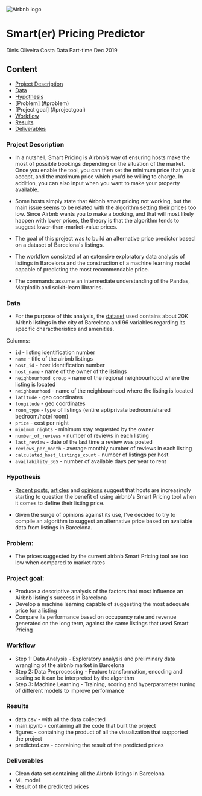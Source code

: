 ![Airbnb logo](https://miro.medium.com/max/2000/1*BsKbDTA9ZUVroeJ7asId4Q.png)

# Smart(er) Pricing Predictor
Dinis Oliveira Costa
Data Part-time Dec 2019

## Content
- [Project Description](#project)
- [Data](#data)
- [Hypothesis](#hypothesis)
- [Problem] (#problem)
- [Project goal] (#projectgoal)
- [Workflow](#workflow)
- [Results](#results)
- [Deliverables](#deliverables)


### Project Description

- In a nutshell, Smart Pricing is Airbnb’s way of ensuring hosts make the most of possible bookings depending on the situation of the market. Once you enable the tool, you can then set the minimum price that you’d accept, and the maximum price which you’d be willing to charge. In addition, you can also input when you want to make your property available.

- Some hosts simply state that Airbnb smart pricing not working, but the main issue seems to be related with the algorithm setting their prices too low. Since Airbnb wants you to make a booking, and that will most likely happen with lower prices, the theory is that the algorithm tends to suggest lower-than-market-value prices. 

- The goal of this project was to build an alternative price predictor based on a dataset of Barcelona's listings.

- The workflow consisted of an extensive exploratory data analysis of listings in Barcelona and the construction of a machine learning model capable of predicting the most recommendable price.

- The commands assume an intermediate understanding of the Pandas, Matplotlib and scikit-learn libraries.

### Data
- For the purpose of this analysis, the [dataset](https://wiki.montera34.com/airbnb/datos/barcelona) used contains about 20K  Airbnb listings in the city of Barcelona and 96 variables regarding its specific charactheristics and amenities.

Columns: 
- `id` - listing identification number
- `name` - title of the airbnb listings
- `host_id` - host identification number 
- `host_name` - name of the owner of the listings
- `neighbourhood_group` - name of the regional neighbourhood where the listing is located
- `neighbourhood` - name of the neighbourhood where the listing is located
- `latitude` - geo coordinates
- `longitude` - geo coordinates
- `room_type` - type of listings (entire apt/private bedroom/shared bedroom/hotel room)
- `price` - cost per night 
- `minimum_nights` - minimum stay requested by the owner
- `number_of_reviews` - number of reviews in each listing
- `last_review` - date of the last time a review was posted
- `reviews_per_month` - average monthly number of reviews in each listing
- `calculated_host_listings_count` - number of listings per host
- `availability_365` - number of available days per year to rent

### Hypothesis
- [Recent posts](https://www.passiveairbnb.com/why-smart-airbnb-hosts-do-not-use-smart-pricing/), [articles](https://www.mashvisor.com/blog/airbnb-smart-pricing/) and [opinions](http://bernews.com/2020/01/column-never-use-airbnbs-smart-pricing/) suggest that hosts are increasingly starting to question the benefit of using airbnb's Smart Pricing tool when it comes to define their listing price.

- Given the surge of opinions against its use, I've decided to try to compile an algorithm to suggest an alternative price based on available data from listings in Barcelona.

### Problem:
- The prices suggested by the current airbnb Smart Pricing tool are too low when compared to market rates

### Project goal: 
- Produce a descriptive analysis of the factors that most influence an Airbnb listing's success in Barcelona 
- Develop a machine learning capable of suggesting the most adequate price for a listing
- Compare its performance based on occupancy rate and revenue generated on the long term, against the same listings that used Smart Pricing


### Workflow
- Step 1: Data Analysis - Exploratory analysis and preliminary data wrangling of the airbnb market in Barcelona 
- Step 2: Data Preprocessing - Feature transformation, encoding and scaling so it can be interpreted by the algorithm
- Step 3: Machine Learning - Training, scoring and hyperparameter tuning  of different models to improve performance 

### Results
* data.csv - with all the data collected 
* main.ipynb - containing all the code that built the project
* figures - containing the product of all the visualization that supported the project
* predicted.csv - containing the result of the predicted prices

### Deliverables
* Clean data set containing all the Airbnb listings in Barcelona 
* ML model
* Result of the predicted prices
